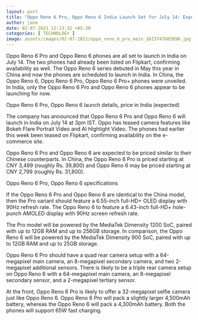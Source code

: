 ```yaml
---
layout: post
title: "Oppo Reno 6 Pro, Oppo Reno 6 India Launch Set for July 14: Expected Price, Specifications"
author: jane 
date: 02-07-2021 12:13:32 +05:30 
categories: [ TECHNOLOGY ] 
image: assets/images/02-07-2021/oppo_reno_6_pro_main_1623747803898.jpg
---
```

Oppo Reno 6 Pro and Oppo Reno 6 phones are all set to launch in India on July 14. The two phones had already been listed on Flipkart, confirming availability as well. The Oppo Reno 6 series debuted in May this year in China and now the phones are scheduled to launch in India. In China, the Oppo Reno 6, Oppo Reno 6 Pro, Oppo Reno 6 Pro+ phones were unveiled. In India, only the Oppo Reno 6 Pro and Oppo Reno 6 phones appear to be launching for now.

Oppo Reno 6 Pro, Oppo Reno 6 launch details, price in India (expected)

The company has announced that Oppo Reno 6 Pro and Oppo Reno 6 will launch in India on July 14 at 3pm IST. Oppo has teased camera features like Bokeh Flare Portrait Video and AI Highlight Video. The phones had earlier this week been teased on Flipkart, confirming availability on the e-commerce site.

Oppo Reno 6 Pro and Oppo Reno 6 are expected to be priced similar to their Chinese counterparts. In China, the Oppo Reno 6 Pro is priced starting at CNY 3,499 (roughly Rs. 39,800) and Oppo Reno 6 may be priced starting at CNY 2,799 (roughly Rs. 31,800).

Oppo Reno 6 Pro, Oppo Reno 6 specifications

If the Oppo Reno 6 Pro and Oppo Reno 6 are identical to the China model, then the Pro variant should feature a 6.55-inch full-HD+ OLED display with 90Hz refresh rate. The Oppo Reno 6 to feature a 6.43-inch full-HD+ hole-punch AMOLED display with 90Hz screen refresh rate.

The Pro model will be powered by the MediaTek Dimensity 1200 SoC, paired with up to 12GB RAM and up to 256GB storage. In comparison, the Oppo Reno 6 will be powered by the MediaTek Dimensity 900 SoC, paired with up to 12GB RAM and up to 25GB storage.

Oppo Reno 6 Pro should have a quad rear camera setup with a 64-megapixel main camera, an 8-megapixel secondary camera, and two 2-megapixel additional sensors. There is likely to be a triple rear camera setup on Oppo Reno 6 with a 64-megapixel main camera, an 8-megapixel secondary sensor, and a 2-megapixel tertiary sensor.

At the front, Oppo Reno 6 Pro is likely to offer a 32-megapixel selfie camera just like Oppo Reno 6. Oppo Reno 6 Pro will pack a slightly larger 4,500mAh battery, whereas the Oppo Reno 6 will pack a 4,300mAh battery. Both the phones will support 65W fast charging.